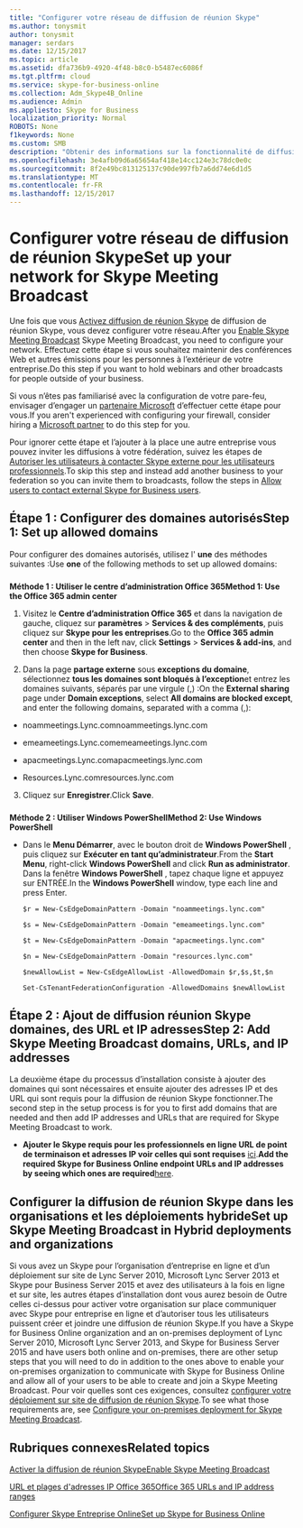 ```yaml
---
title: "Configurer votre réseau de diffusion de réunion Skype"
ms.author: tonysmit
author: tonysmit
manager: serdars
ms.date: 12/15/2017
ms.topic: article
ms.assetid: dfa736b9-4920-4f48-b8c0-b5487ec6086f
ms.tgt.pltfrm: cloud
ms.service: skype-for-business-online
ms.collection: Adm_Skype4B_Online
ms.audience: Admin
ms.appliesto: Skype for Business
localization_priority: Normal
ROBOTS: None
f1keywords: None
ms.custom: SMB
description: "Obtenir des informations sur la fonctionnalité de diffusion de réunion Skype de Skype pour entreprise en ligne qui vous permet de planifier, produire et diffusion ou une manifestation grand public en ligne jusqu'à 10 000 participants."
ms.openlocfilehash: 3e4afb09d6a65654af418e14cc124e3c78dc0e0c
ms.sourcegitcommit: 8f2e49bc813125137c90de997fb7a6dd74e6d1d5
ms.translationtype: MT
ms.contentlocale: fr-FR
ms.lasthandoff: 12/15/2017
---
```

# <a name="set-up-your-network-for-skype-meeting-broadcast"></a><span data-ttu-id="4ace5-103">Configurer votre réseau de diffusion de réunion Skype</span><span class="sxs-lookup"><span data-stu-id="4ace5-103">Set up your network for Skype Meeting Broadcast</span></span>

<span data-ttu-id="4ace5-104">Une fois que vous [Activez diffusion de réunion Skype](enable-skype-meeting-broadcast.md) de diffusion de réunion Skype, vous devez configurer votre réseau.</span><span class="sxs-lookup"><span data-stu-id="4ace5-104">After you [Enable Skype Meeting Broadcast](enable-skype-meeting-broadcast.md) Skype Meeting Broadcast, you need to configure your network.</span></span> <span data-ttu-id="4ace5-105">Effectuez cette étape si vous souhaitez maintenir des conférences Web et autres émissions pour les personnes à l’extérieur de votre entreprise.</span><span class="sxs-lookup"><span data-stu-id="4ace5-105">Do this step if you want to hold webinars and other broadcasts for people outside of your business.</span></span>
  
<span data-ttu-id="4ace5-106">Si vous n’êtes pas familiarisé avec la configuration de votre pare-feu, envisager d’engager un [partenaire Microsoft](https://go.microsoft.com/fwlink/?linkid=391089) d’effectuer cette étape pour vous.</span><span class="sxs-lookup"><span data-stu-id="4ace5-106">If you aren't experienced with configuring your firewall, consider hiring a [Microsoft partner](https://go.microsoft.com/fwlink/?linkid=391089) to do this step for you.</span></span>
  
<span data-ttu-id="4ace5-107">Pour ignorer cette étape et l’ajouter à la place une autre entreprise vous pouvez inviter les diffusions à votre fédération, suivez les étapes de [Autoriser les utilisateurs à contacter Skype externe pour les utilisateurs professionnels](../set-up-skype-for-business-online/allow-users-to-contact-external-skype-for-business-users.md).</span><span class="sxs-lookup"><span data-stu-id="4ace5-107">To skip this step and instead add another business to your federation so you can invite them to broadcasts, follow the steps in [Allow users to contact external Skype for Business users](../set-up-skype-for-business-online/allow-users-to-contact-external-skype-for-business-users.md).</span></span>
  
## <a name="step-1-set-up-allowed-domains"></a><span data-ttu-id="4ace5-108">Étape 1 : Configurer des domaines autorisés</span><span class="sxs-lookup"><span data-stu-id="4ace5-108">Step 1: Set up allowed domains</span></span>

<span data-ttu-id="4ace5-109">Pour configurer des domaines autorisés, utilisez l' **une** des méthodes suivantes :</span><span class="sxs-lookup"><span data-stu-id="4ace5-109">Use **one** of the following methods to set up allowed domains:</span></span>
  
### 

 <span data-ttu-id="4ace5-110">**Méthode 1 : Utiliser le centre d’administration Office 365**</span><span class="sxs-lookup"><span data-stu-id="4ace5-110">**Method 1: Use the Office 365 admin center**</span></span>
  
1. <span data-ttu-id="4ace5-111">Visitez le **Centre d’administration Office 365** et dans la navigation de gauche, cliquez sur **paramètres** > **Services &amp; des compléments**, puis cliquez sur **Skype pour les entreprises**.</span><span class="sxs-lookup"><span data-stu-id="4ace5-111">Go to the **Office 365 admin center** and then in the left nav, click **Settings** > **Services &amp; add-ins**, and then choose **Skype for Business**.</span></span>
    
2. <span data-ttu-id="4ace5-112">Dans la page **partage externe** sous **exceptions du domaine**, sélectionnez **tous les domaines sont bloqués à l’exception**et entrez les domaines suivants, séparés par une virgule (,) :</span><span class="sxs-lookup"><span data-stu-id="4ace5-112">On the **External sharing** page under **Domain exceptions**, select **All domains are blocked except**, and enter the following domains, separated with a comma (,):</span></span>
    
  - <span data-ttu-id="4ace5-113">noammeetings.Lync.com</span><span class="sxs-lookup"><span data-stu-id="4ace5-113">noammeetings.lync.com</span></span>
    
  - <span data-ttu-id="4ace5-114">emeameetings.Lync.com</span><span class="sxs-lookup"><span data-stu-id="4ace5-114">emeameetings.lync.com</span></span>
    
  - <span data-ttu-id="4ace5-115">apacmeetings.Lync.com</span><span class="sxs-lookup"><span data-stu-id="4ace5-115">apacmeetings.lync.com</span></span>
    
  - <span data-ttu-id="4ace5-116">Resources.Lync.com</span><span class="sxs-lookup"><span data-stu-id="4ace5-116">resources.lync.com</span></span>
    
3. <span data-ttu-id="4ace5-117">Cliquez sur **Enregistrer**.</span><span class="sxs-lookup"><span data-stu-id="4ace5-117">Click **Save**.</span></span>
    
### 

 <span data-ttu-id="4ace5-118">**Méthode 2 : Utiliser Windows PowerShell**</span><span class="sxs-lookup"><span data-stu-id="4ace5-118">**Method 2: Use Windows PowerShell**</span></span>
  
- <span data-ttu-id="4ace5-119">Dans le **Menu Démarrer**, avec le bouton droit de **Windows PowerShell** , puis cliquez sur **Exécuter en tant qu’administrateur**.</span><span class="sxs-lookup"><span data-stu-id="4ace5-119">From the **Start Menu**, right-click **Windows PowerShell** and click **Run as administrator**.</span></span> <span data-ttu-id="4ace5-120">Dans la fenêtre **Windows PowerShell** , tapez chaque ligne et appuyez sur ENTRÉE.</span><span class="sxs-lookup"><span data-stu-id="4ace5-120">In the **Windows PowerShell** window, type each line and press Enter.</span></span>
    
  ```
  $r = New-CsEdgeDomainPattern -Domain "noammeetings.lync.com"
  ```

  ```
  $s = New-CsEdgeDomainPattern -Domain "emeameetings.lync.com"
  ```

  ```
  $t = New-CsEdgeDomainPattern -Domain "apacmeetings.lync.com"
  ```

  ```
  $n = New-CsEdgeDomainPattern -Domain "resources.lync.com"
  ```

  ```
  $newAllowList = New-CsEdgeAllowList -AllowedDomain $r,$s,$t,$n
  ```

  ```
  Set-CsTenantFederationConfiguration -AllowedDomains $newAllowList
  ```

## <a name="step-2-add-skype-meeting-broadcast-domains-urls-and-ip-addresses"></a><span data-ttu-id="4ace5-121">Étape 2 : Ajout de diffusion réunion Skype domaines, des URL et IP adresses</span><span class="sxs-lookup"><span data-stu-id="4ace5-121">Step 2: Add Skype Meeting Broadcast domains, URLs, and IP addresses</span></span>

<span data-ttu-id="4ace5-122">La deuxième étape du processus d’installation consiste à ajouter des domaines qui sont nécessaires et ensuite ajouter des adresses IP et des URL qui sont requis pour la diffusion de réunion Skype fonctionner.</span><span class="sxs-lookup"><span data-stu-id="4ace5-122">The second step in the setup process is for you to first add domains that are needed and then add IP addresses and URLs that are required for Skype Meeting Broadcast to work.</span></span>
  
- <span data-ttu-id="4ace5-123">**Ajouter le Skype requis pour les professionnels en ligne URL de point de terminaison et adresses IP voir celles qui sont requises** [ici](https://support.office.com/article/Office-365-URLs-and-IP-address-ranges-8548a211-3fe7-47cb-abb1-355ea5aa88a2?ui=en-US&amp;rs=en-US&amp;ad=US#bkmk_lyo).</span><span class="sxs-lookup"><span data-stu-id="4ace5-123">**Add the required Skype for Business Online endpoint URLs and IP addresses by seeing which ones are required**[here](https://support.office.com/article/Office-365-URLs-and-IP-address-ranges-8548a211-3fe7-47cb-abb1-355ea5aa88a2?ui=en-US&amp;rs=en-US&amp;ad=US#bkmk_lyo).</span></span>
    
## <a name="set-up-skype-meeting-broadcast-in-hybrid-deployments-and-organizations"></a><span data-ttu-id="4ace5-124">Configurer la diffusion de réunion Skype dans les organisations et les déploiements hybride</span><span class="sxs-lookup"><span data-stu-id="4ace5-124">Set up Skype Meeting Broadcast in Hybrid deployments and organizations</span></span>

<span data-ttu-id="4ace5-125">Si vous avez un Skype pour l’organisation d’entreprise en ligne et d’un déploiement sur site de Lync Server 2010, Microsoft Lync Server 2013 et Skype pour Business Server 2015 et avez des utilisateurs à la fois en ligne et sur site, les autres étapes d’installation dont vous aurez besoin de Outre celles ci-dessus pour activer votre organisation sur place communiquer avec Skype pour entreprise en ligne et d’autoriser tous les utilisateurs puissent créer et joindre une diffusion de réunion Skype.</span><span class="sxs-lookup"><span data-stu-id="4ace5-125">If you have a Skype for Business Online organization and an on-premises deployment of Lync Server 2010, Microsoft Lync Server 2013, and Skype for Business Server 2015 and have users both online and on-premises, there are other setup steps that you will need to do in addition to the ones above to enable your on-premises organization to communicate with Skype for Business Online and allow all of your users to be able to create and join a Skype Meeting Broadcast.</span></span> <span data-ttu-id="4ace5-126">Pour voir quelles sont ces exigences, consultez [configurer votre déploiement sur site de diffusion de réunion Skype](https://go.microsoft.com/fwlink/?LinkId=617070).</span><span class="sxs-lookup"><span data-stu-id="4ace5-126">To see what those requirements are, see [Configure your on-premises deployment for Skype Meeting Broadcast](https://go.microsoft.com/fwlink/?LinkId=617070).</span></span>
  
## <a name="related-topics"></a><span data-ttu-id="4ace5-127">Rubriques connexes</span><span class="sxs-lookup"><span data-stu-id="4ace5-127">Related topics</span></span>

[<span data-ttu-id="4ace5-128">Activer la diffusion de réunion Skype</span><span class="sxs-lookup"><span data-stu-id="4ace5-128">Enable Skype Meeting Broadcast</span></span>](enable-skype-meeting-broadcast.md)
  
[<span data-ttu-id="4ace5-129">URL et plages d'adresses IP Office 365</span><span class="sxs-lookup"><span data-stu-id="4ace5-129">Office 365 URLs and IP address ranges</span></span>](http://support.office.com/article/8548a211-3fe7-47cb-abb1-355ea5aa88a2)
  
[<span data-ttu-id="4ace5-130">Configurer Skype Entreprise Online</span><span class="sxs-lookup"><span data-stu-id="4ace5-130">Set up Skype for Business Online</span></span>](../set-up-skype-for-business-online/set-up-skype-for-business-online.md)
  

